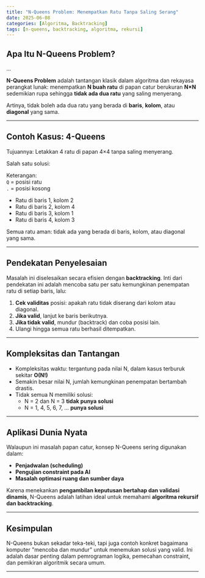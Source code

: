 ```yaml
---
title: "N-Queens Problem: Menempatkan Ratu Tanpa Saling Serang"
date: 2025-06-08
categories: [Algoritma, Backtracking]
tags: [n-queens, backtracking, algoritma, rekursi]
---
```


## Apa Itu N-Queens Problem?
...

**N-Queens Problem** adalah tantangan klasik dalam algoritma dan rekayasa perangkat lunak: menempatkan **N buah ratu** di papan catur berukuran **N×N** sedemikian rupa sehingga **tidak ada dua ratu** yang saling menyerang.

Artinya, tidak boleh ada dua ratu yang berada di **baris**, **kolom**, atau **diagonal** yang sama.

---

## Contoh Kasus: 4-Queens

Tujuannya: Letakkan 4 ratu di papan 4×4 tanpa saling menyerang.

Salah satu solusi:


Keterangan:  
`Q` = posisi ratu  
`.` = posisi kosong  

- Ratu di baris 1, kolom 2  
- Ratu di baris 2, kolom 4  
- Ratu di baris 3, kolom 1  
- Ratu di baris 4, kolom 3  

Semua ratu aman: tidak ada yang berada di baris, kolom, atau diagonal yang sama.

---

## Pendekatan Penyelesaian

Masalah ini diselesaikan secara efisien dengan **backtracking**. Inti dari pendekatan ini adalah mencoba satu per satu kemungkinan penempatan ratu di setiap baris, lalu:

1. **Cek validitas** posisi: apakah ratu tidak diserang dari kolom atau diagonal.
2. **Jika valid**, lanjut ke baris berikutnya.
3. **Jika tidak valid**, mundur (backtrack) dan coba posisi lain.
4. Ulangi hingga semua ratu berhasil ditempatkan.

---

## Kompleksitas dan Tantangan

- Kompleksitas waktu: tergantung pada nilai N, dalam kasus terburuk sekitar **O(N!)**
- Semakin besar nilai N, jumlah kemungkinan penempatan bertambah drastis.
- Tidak semua N memiliki solusi:
  - N = 2 dan N = 3 **tidak punya solusi**
  - N = 1, 4, 5, 6, 7, ... **punya solusi**

---

## Aplikasi Dunia Nyata

Walaupun ini masalah papan catur, konsep N-Queens sering digunakan dalam:

- **Penjadwalan (scheduling)**
- **Pengujian constraint pada AI**
- **Masalah optimasi ruang dan sumber daya**

Karena menekankan **pengambilan keputusan bertahap dan validasi dinamis**, N-Queens adalah latihan ideal untuk memahami **algoritma rekursif dan backtracking**.

---

## Kesimpulan

N-Queens bukan sekadar teka-teki, tapi juga contoh konkret bagaimana komputer "mencoba dan mundur" untuk menemukan solusi yang valid. Ini adalah dasar penting dalam pemrograman logika, pemecahan constraint, dan pemikiran algoritmik secara umum.

---


